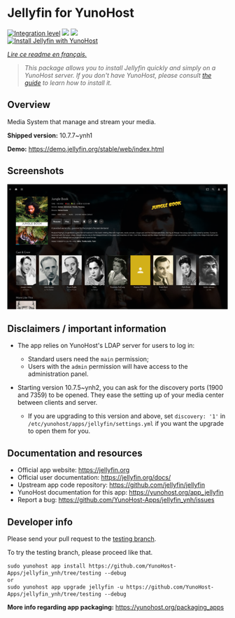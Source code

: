 <!--
N.B.: This README was automatically generated by https://github.com/YunoHost/apps/tree/master/tools/README-generator
It shall NOT be edited by hand.
-->

# Jellyfin for YunoHost

[![Integration level](https://dash.yunohost.org/integration/jellyfin.svg)](https://dash.yunohost.org/appci/app/jellyfin) ![](https://ci-apps.yunohost.org/ci/badges/jellyfin.status.svg) ![](https://ci-apps.yunohost.org/ci/badges/jellyfin.maintain.svg)  
[![Install Jellyfin with YunoHost](https://install-app.yunohost.org/install-with-yunohost.svg)](https://install-app.yunohost.org/?app=jellyfin)

*[Lire ce readme en français.](./README_fr.md)*

> *This package allows you to install Jellyfin quickly and simply on a YunoHost server.
If you don't have YunoHost, please consult [the guide](https://yunohost.org/#/install) to learn how to install it.*

## Overview

Media System that manage and stream your media.

**Shipped version:** 10.7.7~ynh1

**Demo:** https://demo.jellyfin.org/stable/web/index.html

## Screenshots

![](./doc/screenshots/jellyfin.png)

## Disclaimers / important information

* The app relies on YunoHost's LDAP server for users to log in:
  * Standard users need the `main` permission;
  * Users with the `admin` permission will have access to the administration panel.

* Starting version 10.7.5~ynh2, you can ask for the discovery ports (1900 and 7359) to be opened.
They ease the setting up of your media center between clients and server.
  * If you are upgrading to this version and above, set `discovery: '1'` in `/etc/yunohost/apps/jellyfin/settings.yml`
if you want the upgrade to open them for you.

## Documentation and resources

* Official app website: https://jellyfin.org
* Official user documentation: https://jellyfin.org/docs/
* Upstream app code repository: https://github.com/jellyfin/jellyfin
* YunoHost documentation for this app: https://yunohost.org/app_jellyfin
* Report a bug: https://github.com/YunoHost-Apps/jellyfin_ynh/issues

## Developer info

Please send your pull request to the [testing branch](https://github.com/YunoHost-Apps/jellyfin_ynh/tree/testing).

To try the testing branch, please proceed like that.
```
sudo yunohost app install https://github.com/YunoHost-Apps/jellyfin_ynh/tree/testing --debug
or
sudo yunohost app upgrade jellyfin -u https://github.com/YunoHost-Apps/jellyfin_ynh/tree/testing --debug
```

**More info regarding app packaging:** https://yunohost.org/packaging_apps